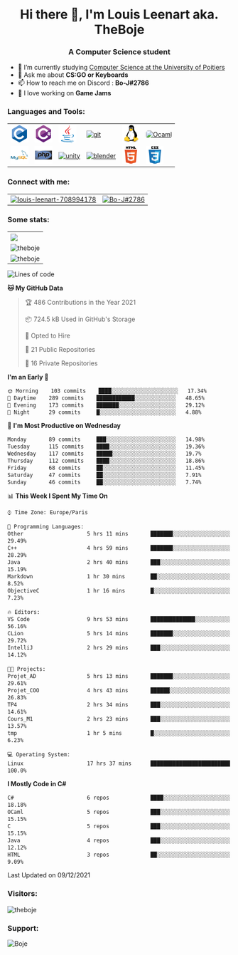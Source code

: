 <h1 align="center">Hi there 👋, I'm Louis Leenart aka. TheBoje</h1>
<h3 align="center">A Computer Science student</h3>

- 🔭 I’m currently studying [Computer Science at the University of Poitiers](http://formations.univ-poitiers.fr/fr/index/autre-diplome-niveau-master-AM/autre-diplome-niveau-master-AM/cmi-informatique-JD2XQGVY.html)
- 💬 Ask me about **CS:GO or Keyboards** <!-- TODO Ajouter un svg d'ergodox -->
- 📫 How to reach me on Discord : **Bo-J#2786**
- 🎯 I love working on **Game Jams**

<h3 align="left">Languages and Tools:</h3>
<p align="center"> 
  <table align="center">
    <tr>
      <td><a href="https://www.cprogramming.com/" target="_blank"> <img src="https://raw.githubusercontent.com/devicons/devicon/master/icons/c/c-original.svg" alt="c" width="40" height="40"/> </a> 
      <td><a href="https://www.w3schools.com/cs/" target="_blank"> <img src="https://raw.githubusercontent.com/devicons/devicon/master/icons/csharp/csharp-original.svg" alt="csharp" width="40" height="40"/> </a> 
      <td><a href="https://www.java.com" target="_blank"> <img src="https://raw.githubusercontent.com/devicons/devicon/master/icons/java/java-original.svg" alt="java" width="40" height="40"/> </a> 
      <td><a href="https://git-scm.com/" target="_blank"> <img src="https://www.vectorlogo.zone/logos/git-scm/git-scm-icon.svg" alt="git" width="40" height="40"/> </a>
      <td><a href="https://www.linux.org/" target="_blank"> <img src="https://raw.githubusercontent.com/devicons/devicon/master/icons/linux/linux-original.svg" alt="linux" width="40" height="40"/> </a> 
      <td><a href="" target="_blank"> <img src="https://ocaml.org/img/OCaml_Sticker.svg" alt="Ocaml" width="40" height="40" style="border-radius: 5px;"/> </a>
    <tr>
      <td><a href="https://www.mysql.com/" target="_blank"> <img src="https://raw.githubusercontent.com/devicons/devicon/master/icons/mysql/mysql-original-wordmark.svg" alt="mysql" width="40" height="40"/> </a>
      <td><a href="https://www.php.net" target="_blank"> <img src="https://raw.githubusercontent.com/devicons/devicon/master/icons/php/php-original.svg" alt="php" width="40" height="40"/> </a>
      <td><a href="https://unity.com/" target="_blank"> <img src="https://www.vectorlogo.zone/logos/unity3d/unity3d-icon.svg" alt="unity" width="40" height="40"/> </a>
      <td><a href="https://www.blender.org/" target="_blank"> <img src="https://download.blender.org/branding/community/blender_community_badge_white.svg" alt="blender" width="40" height="40"/> </a> 
      <td><a href="https://www.w3.org/html/" target="_blank"> <img src="https://raw.githubusercontent.com/devicons/devicon/master/icons/html5/html5-original-wordmark.svg" alt="html5" width="40" height="40"/> </a>
      <td><a href="https://www.w3schools.com/css/" target="_blank"> <img src="https://raw.githubusercontent.com/devicons/devicon/master/icons/css3/css3-original-wordmark.svg" alt="css3" width="40" height="40"/> </a>  
  </table>
  
</p>

<h3 align="left">Connect with me:</h3>
<p align="left">
  <table align="center">
    <tr>
      <td><a href="https://linkedin.com/in/louis-leenart-708994178" target="blank"><img align="center" src="https://cdn.jsdelivr.net/npm/simple-icons@3.0.1/icons/linkedin.svg" alt="louis-leenart-708994178" height="40" width="40"/></a>
      <td><a href="https://discord.gg/Bo-J#2786" target="blank"><img align="center" src="https://cdn.jsdelivr.net/npm/simple-icons@3.0.1/icons/discord.svg" alt="Bo-J#2786" height="40" width="40"/></a> 
  </table>
</p>

<h3 align="left">Some stats:</h3>
<p align="center">
  <table align="center">
    <tr><td><img align="center" src="https://github-readme-stats.vercel.app/api?username=TheBoje&show_icons=true&theme=dark&count_private=true" />
    <tr><td><img align="center" src="https://github-readme-streak-stats.herokuapp.com/?user=theboje&theme=dark&count_private=true&" alt="theboje" />
    <tr><td><img align="center" src="https://github-readme-stats.vercel.app/api/wakatime?username=Bo_J&theme=dark" alt="theboje" />
  </table>
</p>

<!--START_SECTION:waka-->
![Lines of code](https://img.shields.io/badge/From%20Hello%20World%20I%27ve%20Written-1%20Million%20lines%20of%20code-blue)

**🐱 My GitHub Data** 

> 🏆 486 Contributions in the Year 2021
 > 
> 📦 724.5 kB Used in GitHub's Storage 
 > 
> 💼 Opted to Hire
 > 
> 📜 21 Public Repositories 
 > 
> 🔑 16 Private Repositories  
 > 
**I'm an Early 🐤** 

```text
🌞 Morning    103 commits    ████░░░░░░░░░░░░░░░░░░░░░   17.34% 
🌆 Daytime    289 commits    ████████████░░░░░░░░░░░░░   48.65% 
🌃 Evening    173 commits    ███████░░░░░░░░░░░░░░░░░░   29.12% 
🌙 Night      29 commits     █░░░░░░░░░░░░░░░░░░░░░░░░   4.88%

```
📅 **I'm Most Productive on Wednesday** 

```text
Monday       89 commits     ███░░░░░░░░░░░░░░░░░░░░░░   14.98% 
Tuesday      115 commits    ████░░░░░░░░░░░░░░░░░░░░░   19.36% 
Wednesday    117 commits    █████░░░░░░░░░░░░░░░░░░░░   19.7% 
Thursday     112 commits    ████░░░░░░░░░░░░░░░░░░░░░   18.86% 
Friday       68 commits     ██░░░░░░░░░░░░░░░░░░░░░░░   11.45% 
Saturday     47 commits     ██░░░░░░░░░░░░░░░░░░░░░░░   7.91% 
Sunday       46 commits     ██░░░░░░░░░░░░░░░░░░░░░░░   7.74%

```


📊 **This Week I Spent My Time On** 

```text
⌚︎ Time Zone: Europe/Paris

💬 Programming Languages: 
Other                    5 hrs 11 mins       ███████░░░░░░░░░░░░░░░░░░   29.49% 
C++                      4 hrs 59 mins       ███████░░░░░░░░░░░░░░░░░░   28.29% 
Java                     2 hrs 40 mins       ███░░░░░░░░░░░░░░░░░░░░░░   15.19% 
Markdown                 1 hr 30 mins        ██░░░░░░░░░░░░░░░░░░░░░░░   8.52% 
ObjectiveC               1 hr 16 mins        █░░░░░░░░░░░░░░░░░░░░░░░░   7.23%

🔥 Editors: 
VS Code                  9 hrs 53 mins       ██████████████░░░░░░░░░░░   56.16% 
CLion                    5 hrs 14 mins       ███████░░░░░░░░░░░░░░░░░░   29.72% 
IntelliJ                 2 hrs 29 mins       ███░░░░░░░░░░░░░░░░░░░░░░   14.12%

🐱‍💻 Projects: 
Projet_AD                5 hrs 13 mins       ███████░░░░░░░░░░░░░░░░░░   29.61% 
Projet_COO               4 hrs 43 mins       ██████░░░░░░░░░░░░░░░░░░░   26.83% 
TP4                      2 hrs 34 mins       ███░░░░░░░░░░░░░░░░░░░░░░   14.61% 
Cours_M1                 2 hrs 23 mins       ███░░░░░░░░░░░░░░░░░░░░░░   13.57% 
tmp                      1 hr 5 mins         █░░░░░░░░░░░░░░░░░░░░░░░░   6.23%

💻 Operating System: 
Linux                    17 hrs 37 mins      █████████████████████████   100.0%

```

**I Mostly Code in C#** 

```text
C#                       6 repos             ████░░░░░░░░░░░░░░░░░░░░░   18.18% 
OCaml                    5 repos             ███░░░░░░░░░░░░░░░░░░░░░░   15.15% 
C                        5 repos             ███░░░░░░░░░░░░░░░░░░░░░░   15.15% 
Java                     4 repos             ███░░░░░░░░░░░░░░░░░░░░░░   12.12% 
HTML                     3 repos             ██░░░░░░░░░░░░░░░░░░░░░░░   9.09%

```



 Last Updated on 09/12/2021
<!--END_SECTION:waka-->

<h3 align="left">Visitors:</h3>
<p><img align="center" src="https://visitor-badge.glitch.me/badge?page_id=TheBoje" alt="theboje" /></p>

<h3 align="left">Support:</h3>
<p><a href="https://www.buymeacoffee.com/Boje"> <img align="left" src="https://cdn.buymeacoffee.com/buttons/v2/default-yellow.png" height="50" width="210" alt="Boje" /></a></p>